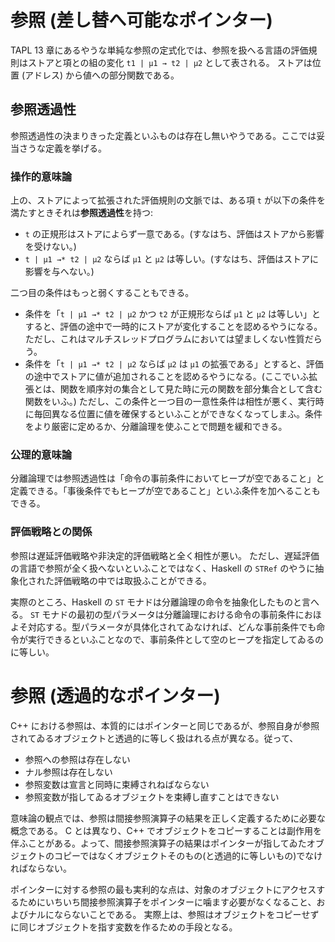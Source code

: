 # 参照 (差し替へ可能なポインター)

TAPL 13 章にあるやうな単純な参照の定式化では、参照を扱へる言語の評価規則はストアと項との組の変化 `t1 | μ1 → t2 | μ2` として表される。
ストアは位置 (アドレス) から値への部分関数である。

## 参照透過性

参照透過性の決まりきった定義といふものは存在し無いやうである。ここでは妥当さうな定義を挙げる。

### 操作的意味論

上の、ストアによって拡張された評価規則の文脈では、ある項 `t` が以下の条件を満たすときそれは**参照透過性**を持つ:

- `t` の正規形はストアによらず一意である。(すなはち、評価はストアから影響を受けない。)
- `t | μ1 →* t2 | μ2` ならば `μ1` と `μ2` は等しい。(すなはち、評価はストアに影響を与へない。)

二つ目の条件はもっと弱くすることもできる。

- 条件を「`t | μ1 →* t2 | μ2` かつ `t2` が正規形ならば `μ1` と `μ2` は等しい」とすると、評価の途中で一時的にストアが変化することを認めるやうになる。ただし、これはマルチスレッドプログラムにおいては望ましくない性質だらう。
- 条件を「`t | μ1 →* t2 | μ2` ならば `μ2` は `μ1` の拡張である」とすると、評価の途中でストアに値が追加されることを認めるやうになる。(ここでいふ拡張とは、関数を順序対の集合として見た時に元の関数を部分集合として含む関数をいふ。) ただし、この条件と一つ目の一意性条件は相性が悪く、実行時に毎回異なる位置に値を確保するといふことができなくなってしまふ。条件をより厳密に定めるか、分離論理を使ふことで問題を緩和できる。

### 公理的意味論

分離論理では参照透過性は「命令の事前条件においてヒープが空であること」と定義できる。「事後条件でもヒープが空であること」といふ条件を加へることもできる。

### 評価戦略との関係

参照は遅延評価戦略や非決定的評価戦略と全く相性が悪い。
ただし、遅延評価の言語で参照が全く扱へないといふことではなく、Haskell の `STRef` のやうに抽象化された評価戦略の中では取扱ふことができる。

実際のところ、Haskell の `ST` モナドは分離論理の命令を抽象化したものと言へる。
`ST` モナドの最初の型パラメータは分離論理における命令の事前条件におほよそ対応する。型パラメータが具体化されてゐなければ、どんな事前条件でも命令が実行できるといふことなので、事前条件として空のヒープを指定してゐるのに等しい。

# 参照 (透過的なポインター)

C++ における参照は、本質的にはポインターと同じであるが、参照自身が参照されてゐるオブジェクトと透過的に等しく扱はれる点が異なる。従って、

- 参照への参照は存在しない
- ナル参照は存在しない
- 参照変数は宣言と同時に束縛されねばならない
- 参照変数が指してゐるオブジェクトを束縛し直すことはできない

意味論の観点では、参照は間接参照演算子の結果を正しく定義するために必要な概念である。
C とは異なり、C++ でオブジェクトをコピーすることは副作用を伴ふことがある。よって、間接参照演算子の結果はポインターが指してゐたオブジェクトのコピーではなくオブジェクトそのもの(と透過的に等しいもの)でなければならない。

ポインターに対する参照の最も実利的な点は、対象のオブジェクトにアクセスするためにいちいち間接参照演算子をポインターに噛ます必要がなくなること、およびナルにならないことである。
実際上は、参照はオブジェクトをコピーせずに同じオブジェクトを指す変数を作るための手段となる。
